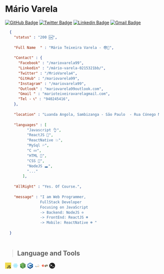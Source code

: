 # Mário Varela

[![GitHub Badge](https://img.shields.io/badge/-mariovarela99-232323?style=flat-square&labelColor=232323&logo=github&logoColor=white&link=https://github.com/mariovarela99)](https://github.com/mariovarela99)
[![Twitter Badge](https://img.shields.io/badge/-@MrioVarela4-1ca0f1?style=flat-square&labelColor=1ca0f1&logo=twitter&logoColor=white&link=https://twitter.com/MrioVarela4)](https://twitter.com/MrioVarela4)
[![Linkedin Badge](https://img.shields.io/badge/-mariovarela99-blue?style=flat-square&logo=Linkedin&logoColor=white&link=https://www.linkedin.com/in/m%C3%A1rio-varela-0215321bb/)](https://www.linkedin.com/in/m%C3%A1rio-varela-0215321bb/) 
[![Gmail Badge](https://img.shields.io/badge/-marioteixeiravarela@gmail.com-c14438?style=flat-square&logo=Gmail&logoColor=white&link=mailto:marioteixeiravarela@gmail.com)](mailto:marioteixeiravarela@gmail.com)

```json
  {
    "status" : "200 🆗",
  
    "Full Name  " : "Mário Teixeira Varela - 😎🤙",
    
    "Contact" : {
      "Facebook" : "/mariovarela99",
      "Linkedin" : "/mário-varela-0215321bb/",
      "Twitter" : "/MrioVarela4",
      "GitHub" : "/mariovarela99",
      "Instagram" : "/mariovarela99",
      "Outlook" : "mariovarela99outlook.com",
      "Gmail " : "marioteixeiravarelagmail.com",
      "Tel - 📞" : "940245416",
    },
    
    "location" : "Luanda Angola, Sambizanga - São Paulo  - Rua Cónego Manuel das Neves CS-Nº 20",
    
    "languages" : [
          "Javascript 👌", 
          "ReactJS 💢", 
          "ReactNative 💥", 
          "MySql 💦", 
          "C 💤", 
          "HTML 💨", 
          "CSS 💫", 
          "NodeJS 🕳", 
          "..."
        ],
    
    "AllRight" : "Yes. Of Course.",
    
    "message" : "I am Web Programmer, 
                FullStack Developer 
                Focusing on JavaScript 
                -> Backend: NodeJS ✡
                -> FrontEnd: ReactJS ☸
                -> Mobile: ReactNative ☸ "
    
  }
  
 ```

> ## Language and Tools

<code><img height="20" src="https://raw.githubusercontent.com/github/explore/80688e429a7d4ef2fca1e82350fe8e3517d3494d/topics/javascript/javascript.png"></code>
<code><img height="20" src="https://raw.githubusercontent.com/github/explore/80688e429a7d4ef2fca1e82350fe8e3517d3494d/topics/react/react.png"></code>
<code><img height="20" src="https://raw.githubusercontent.com/github/explore/80688e429a7d4ef2fca1e82350fe8e3517d3494d/topics/nodejs/nodejs.png"></code>
<code><img height="20" src="https://raw.githubusercontent.com/github/explore/80688e429a7d4ef2fca1e82350fe8e3517d3494d/topics/cpp/cpp.png"></code>
<code><img height="20" src="https://raw.githubusercontent.com/github/explore/80688e429a7d4ef2fca1e82350fe8e3517d3494d/topics/mysql/mysql.png"></code>
<code><img height="20" src="https://raw.githubusercontent.com/github/explore/80688e429a7d4ef2fca1e82350fe8e3517d3494d/topics/git/git.png"></code>
<code><img height="20" src="https://raw.githubusercontent.com/github/explore/80688e429a7d4ef2fca1e82350fe8e3517d3494d/topics/terminal/terminal.png"></code>


